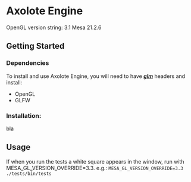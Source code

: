 # Axolote Engine
OpenGL version string: 3.1 Mesa 21.2.6
## Getting Started
### Dependencies
To install and use Axolote Engine, you will need to have <a href="https://github.com/g-truc/glm/releases"><b><i>glm</i></b></a> headers and install:
 - OpenGL
 - GLFW

### Installation:
bla

## Usage
If when you run the tests a white square appears in the window, run with
MESA_GL_VERSION_OVERRIDE=3.3. e.g.: ```MESA_GL_VERSION_OVERRIDE=3.3 ./tests/bin/tests```
